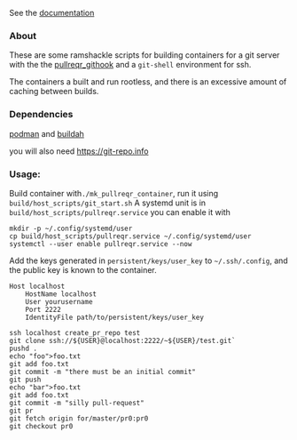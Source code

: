 
See the [documentation](https://pullreqr.github.io)

### About

These are some ramshackle scripts for building containers for a git server with the the [pullreqr_githook](https://github.com/ratmice/pullreqr_githook)
and a `git-shell` environment for ssh.

The containers a built and run rootless, and there is an excessive amount of caching between builds.

### Dependencies

[podman](https://github.com/containers/podman) and [buildah](https://github.com/containers/buildah)

you will also need https://git-repo.info

### Usage:
Build container with`./mk_pullreqr_container`, run it using `build/host_scripts/git_start.sh`
A systemd unit is in `build/host_scripts/pullreqr.service` you can enable it with
```
mkdir -p ~/.config/systemd/user
cp build/host_scripts/pullreqr.service ~/.config/systemd/user
systemctl --user enable pullreqr.service --now
```

Add the keys generated in `persistent/keys/user_key` to `~/.ssh/.config`,
and the public key is known to the container.

```
Host localhost
    HostName localhost 
    User yourusername
    Port 2222
    IdentityFile path/to/persistent/keys/user_key
```

```
ssh localhost create_pr_repo test
git clone ssh://${USER}@localhost:2222/~${USER}/test.git`
pushd .
echo "foo">foo.txt
git add foo.txt
git commit -m "there must be an initial commit"
git push
echo "bar">foo.txt
git add foo.txt
git commit -m "silly pull-request"
git pr
git fetch origin for/master/pr0:pr0
git checkout pr0
```

